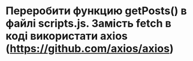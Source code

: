 # Переробити функцию getPosts() в файлі scripts.js. Замість fetch в коді використати axios (https://github.com/axios/axios)
